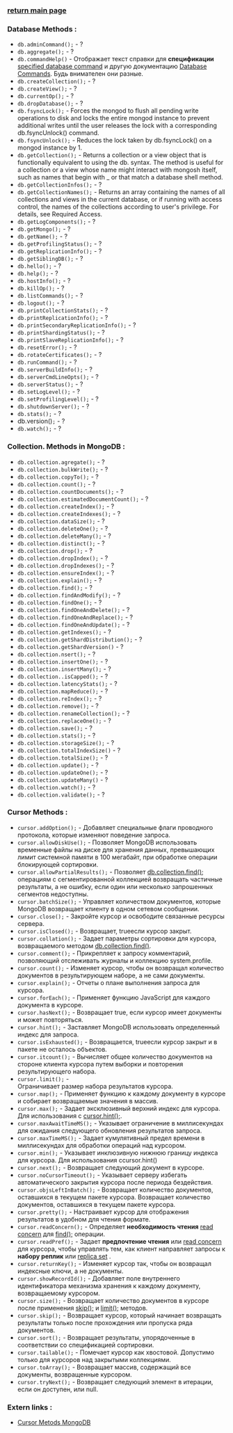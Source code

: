 ### [return main page](../README.md)

### Database Methods :
* `db.adminCommand();` - ?
* `db.aggregate();` - ?
* `db.commandHelp()` - Отображает текст справки для **спецификации** [specified database command](#) и другую документацию [Database Commands](#). Будь внимателен они разные.
* `db.createCollection();` - ?
* `db.createView();` - ?
* `db.currentOp();` - ?
* `db.dropDatabase();` - ?
* `db.fsyncLock();` - Forces the mongod to flush all pending write operations to disk and locks the entire mongod instance to prevent additional writes until the user releases the lock with a corresponding db.fsyncUnlock() command.
* `db.fsyncUnlock();` - Reduces the lock taken by db.fsyncLock() on a mongod instance by 1.
* `db.getCollection();` - Returns a collection or a view object that is functionally equivalent to using the db.<collectionName> syntax. The method is useful for a collection or a view whose name might interact with mongosh itself, such as names that begin with _ or that match a database shell method.
* `db.getCollectionInfos();` - ?
* `db.getCollectionNames();` - Returns an array containing the names of all collections and views in the current database, or if running with access control, the names of the collections according to user's privilege. For details, see Required Access.
* `db.getLogComponents();` - ?
* `db.getMongo();` - ?
* `db.getName();` - ?
* `db.getProfilingStatus();` - ?
* `db.getReplicationInfo();` - ?
* `db.getSiblingDB();` - ?
* `db.hello();` - ?
* `db.help();` - ?
* `db.hostInfo();` - ?
* `db.killOp();` - ?
* `db.listCommands();` - ?
* `db.logout();` - ?
* `db.printCollectionStats();` - ?
* `db.printReplicationInfo();` - ?
* `db.printSecondaryReplicationInfo();` - ?
* `db.printShardingStatus();` - ?
* `db.printSlaveReplicationInfo();` - ?
* `db.resetError();` - ?
* `db.rotateCertificates();` - ?
* `db.runCommand();` - ?
* `db.serverBuildInfo();` - ?
* `db.serverCmdLineOpts();` - ?
* `db.serverStatus();` - ?
* `db.setLogLevel();` - ?
* `db.setProfilingLevel();` - ?
* `db.shutdownServer();` - ?
* `db.stats();` - ?
* db.version()`;` - ?
* `db.watch();` - ?

### Collection. Methods in MongoDB :
* `db.collection.agregate();` - ?
* `db.collection.bulkWrite();` - ?
* `db.collection.copyTo();` - ?
* `db.collection.count();` - ?
* `db.collection.countDocuments();` - ?
* `db.collection.estimatedDocumentCount();` - ?
* `db.collection.createIndex();` - ?
* `db.collection.createIndexes();` - ?
* `db.collection.dataSize();` - ?
* `db.collection.deleteOne();` - ?
* `db.collection.deleteMany();` - ?
* `db.collection.distinct();` - ?
* `db.collection.drop();` - ?
* `db.collection.dropIndex();` - ?
* `db.collection.dropIndexes();` - ?
* `db.collection.ensureIndex();` - ?
* `db.collection.explain();` - ?
* `db.collection.find();` - ?
* `db.collection.findAndModify();` - ?
* `db.collection.findOne();` - ?
* `db.collection.findOneAndDelete();` - ?
* `db.collection.findOneAndReplace();` - ?
* `db.collection.findOneAndUpdate();` - ?
* `db.collection.getIndexes();` - ?
* `db.collection.getShardDistribution();` - ?
* `db.collection.getShardVersion()` - ?
* `db.collection.nsert();` - ?
* `db.collection.insertOne();` - ?
* `db.collection.insertMany();` - ?
* `db.collection..isCapped();` - ?
* `db.collection.latencyStats();` - ?
* `db.collection.mapReduce();` - ?
* `db.collection.reIndex();` - ?
* `db.collection.remove();` - ?
* `db.collection.renameCollection();` - ?
* `db.collection.replaceOne();` - ?
* `db.collection.save();` - ?
* `db.collection.stats();` - ?
* `db.collection.storageSize();` - ?
* `db.collection.totalIndexSize()` - ?
* `db.collection.totalSize();` - ?
* `db.collection.update();` - ?
* `db.collection.updateOne();` - ?
* `db.collection.updateMany()` - ?
* `db.collection.watch();` - ?
* `db.collection.validate();` - ?

### Cursor Methods :
* `cursor.addOption();` - Добавляет специальные флаги проводного протокола, которые изменяют поведение запроса.
* `cursor.allowDiskUse();` - Позволяет MongoDB использовать временные файлы на диске для хранения данных, превышающих лимит системной памяти в 100 мегабайт, при обработке операции блокирующей сортировки.
* `cursor.allowPartialResults();` - Позволяет [db.collection.find();](#) операциям с сегментированной коллекцией возвращать частичные результаты, а не ошибку, если один или несколько запрошенных сегментов недоступны.
* `cursor.batchSize();` - Управляет количеством документов, которые MongoDB возвращает клиенту в одном сетевом сообщении.
* `cursor.close();` - Закройте курсор и освободите связанные ресурсы сервера.
* `cursor.isClosed();` - Возвращает, trueесли курсор закрыт.
* `cursor.collation();` - Задает параметры сортировки для курсора, возвращаемого методом [db.collection.find()](#).
* `cursor.comment();` - Прикрепляет к запросу комментарий, позволяющий отслеживать журналы и коллекцию system.profile.
* `cursor.count();` - Изменяет курсор, чтобы он возвращал количество документов в результирующем наборе, а не сами документы.
* `cursor.explain();` - Отчеты о плане выполнения запроса для курсора.
* `cursor.forEach();` - Применяет функцию JavaScript для каждого документа в курсоре.
* `cursor.hasNext();` - Возвращает true, если курсор имеет документы и может повторяться.
* `cursor.hint();` - Заставляет MongoDB использовать определенный индекс для запроса.
* `cursor.isExhausted();` - Возвращается, trueесли курсор закрыт и в пакете не осталось объектов.
* `cursor.itcount();` - Вычисляет общее количество документов на стороне клиента курсора путем выборки и повторения результирующего набора.
* `cursor.limit();` - 	
Ограничивает размер набора результатов курсора.
* `cursor.map();` - Применяет функцию к каждому документу в курсоре и собирает возвращаемые значения в массив.
* `cursor.max();` - Задает эксклюзивный верхний индекс для курсора. Для использования с [cursor.hint();](#).
* `cursor.maxAwaitTimeMS();` - Указывает ограничение в миллисекундах для ожидания следующего обновления результатов запроса.
* `cursor.maxTimeMS();` - Задает кумулятивный предел времени в миллисекундах для обработки операций над курсором.
* `cursor.min();` - Указывает инклюзивную нижнюю границу индекса для курсора. Для использования сcursor.hint()
* `cursor.next();` - Возвращает следующий документ в курсоре.
* `cursor.noCursorTimeout();` - Указывает серверу избегать автоматического закрытия курсора после периода бездействия.
* `cursor.objsLeftInBatch();` - Возвращает количество документов, оставшихся в текущем пакете курсора.
Возвращает количество документов, оставшихся в текущем пакете курсора.
* `cursor.pretty();` - Настраивает курсор для отображения результатов в удобном для чтения формате.
* `cursor.readConcern();` - Определяет **необходимость чтения** [read concern](#) для [find();](#) операции.
* `cursor.readPref();` - Задает **предпочтение чтения** или [read concern](#) для курсора, чтобы управлять тем, как клиент направляет запросы к **набору реплик** или [replica set](#) .
* `cursor.returnKey();` - Изменяет курсор так, чтобы он возвращал индексные ключи, а не документы.
* `cursor.showRecordId();` - Добавляет поле внутреннего идентификатора механизма хранения к каждому документу, возвращаемому курсором.
* `cursor.size();` - Возвращает количество документов в курсоре после применения [skip();](#) и [limit();](#) методов.
* `cursor.skip();` - Возвращает курсор, который начинает возвращать результаты только после прохождения или пропуска ряда документов.
* `cursor.sort();` - Возвращает результаты, упорядоченные в соответствии со спецификацией сортировки.
* `cursor.tailable();` - Помечает курсор как хвостовой. Допустимо только для курсоров над закрытыми коллекциями.
* `cursor.toArray();` - Возвращает массив, содержащий все документы, возвращенные курсором.
* `cursor.tryNext();` - Возвращает следующий элемент в итерации, если он доступен, или null.

### Extern links :
* [Cursor Metods MongoDB](https://www.mongodb.com/docs/manual/reference/method/js-cursor/)
